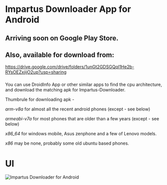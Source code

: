 # Impartus Downloader App for Android

## Arriving soon on Google Play Store.


## Also, available for download from:
https://drive.google.com/drive/folders/1unGt2GDSGQqI1He2b-RYsOEZxiijO2up?usp=sharing

###
You can use DroidInfo App or other similar apps to find the cpu architecture, and download the matching apk for Impartus-Downloader.

Thumbrule for downloading apk - 

  *arm-v8a* for almost all the recent android phones (except - see below)
  
  *armeabi-v7a* for most phones that are older than a few years (except - see below)
  
  *x86_64* for windows mobile, Asus zenphone and a few of Lenovo models.
  
  *x86* may be none, probably some old ubuntu based phones.
  

UI
===

![Impartus Downloader for Android](https://drive.google.com/uc?export=view&id=1RKsNUYcpzRthMpOV14zC4ug2YRtkSreB)

